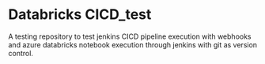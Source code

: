 # Databricks CICD_test
A testing repository to test jenkins CICD pipeline execution with webhooks and azure databricks notebook execution through jenkins with git as version control.
